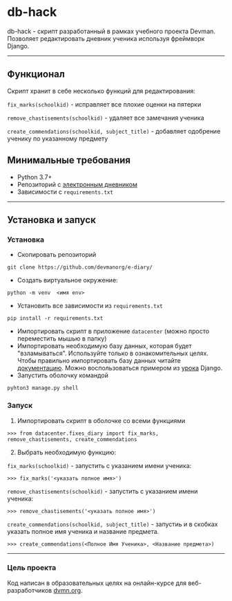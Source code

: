 # db-hack #

db-hack - скрипт разработанный в рамках учебного проекта Devman. Позволяет редактировать дневник ученика используя фреймворк Django.

---

## Функционал
Скрипт хранит в себе несколько функций для редактирования:

`fix_marks(schoolkid)` - исправляет все плохие оценки на пятерки

`remove_chastisements(schoolkid)` - удаляет все замечания ученика

`create_commendations(schoolkid, subject_title)` - добавляет одобрение ученику по указанному предмету

## Минимальные требования
* Python 3.7+
* Репозиторий с [электронным дневником](https://github.com/devmanorg/e-diary/tree/master)
* Зависимости с `requirements.txt`
---
## Установка и запуск

### Установка

- Скопировать репозиторий
```
git clone https://github.com/devmanorg/e-diary/
```
- Создать виртуальное окружение:
```
python -m venv  <имя env>
```
- Установить все зависимости из `requirements.txt`
```
pip install -r requirements.txt
```

- Импортировать скрипт в приложение `datacenter` (можно просто переместить мышью в папку)
- Импортировать необходимую базу данных, которая будет "взламываться". Используйте только в ознакомительных целях. Чтобы правильно импортировать базу данных читайте [документацию](https://docs.djangoproject.com). Можно воспользоваться примером из [урока](https://docs.djangoproject.com/en/5.1/intro/tutorial02/) Django.
- Запустить оболочку командой
```
pyhton3 manage.py shell
```

### Запуск
1. Импортировать скрипт в оболочке со всеми функциями
```
>>> from datacenter.fixes_diary import fix_marks, remove_chastisements, create_commendations

```
2. Выбрать необходимую функцию:

`fix_marks(schoolkid)` - запустить с указанием имени ученика:
```
>>> fix_marks('<указать полное имя>')
```

`remove_chastisements(schoolkid)` - запустить с указанием имени ученика:
```
>>> remove_chastisements('<указать полное имя>')
```

`create_commendations(schoolkid, subject_title)` - запустиь и в скобках указать полное имя ученика и название предмета.
```
>>> create_commendations(<Полное Имя Ученика>, <Название предмета>)
```

---
### Цель проекта

Код написан в образовательных целях на онлайн-курсе для веб-разработчиков [dvmn.org](https://dvmn.org/).